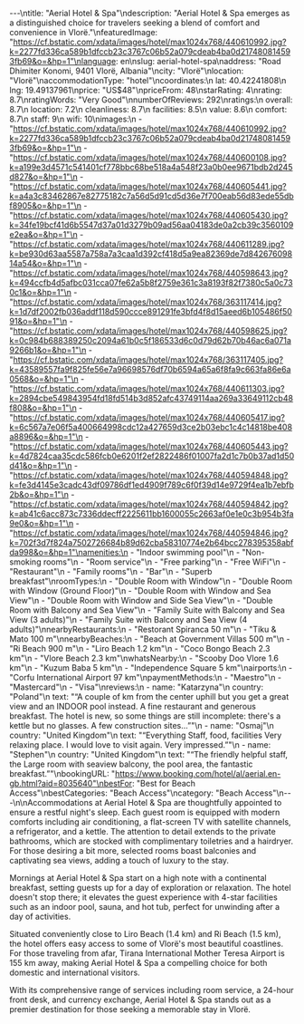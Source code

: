 ---\ntitle: "Aerial Hotel & Spa"\ndescription: "Aerial Hotel & Spa emerges as a distinguished choice for travelers seeking a blend of comfort and convenience in Vlorë."\nfeaturedImage: "https://cf.bstatic.com/xdata/images/hotel/max1024x768/440610992.jpg?k=2277fd336ca589b1dfccb23c3767c06b52a079cdeab4ba0d217480814593fb69&o=&hp=1"\nlanguage: en\nslug: aerial-hotel-spa\naddress: "Road Dhimiter Konomi, 9401 Vlorë, Albania"\ncity: "Vlorë"\nlocation: "Vlorë"\naccommodationType: "hotel"\ncoordinates:\n  lat: 40.42241808\n  lng: 19.49137961\nprice: "US$48"\npriceFrom: 48\nstarRating: 4\nrating: 8.7\nratingWords: "Very Good"\nnumberOfReviews: 292\nratings:\n  overall: 8.7\n  location: 7.2\n  cleanliness: 8.7\n  facilities: 8.5\n  value: 8.6\n  comfort: 8.7\n  staff: 9\n  wifi: 10\nimages:\n  - "https://cf.bstatic.com/xdata/images/hotel/max1024x768/440610992.jpg?k=2277fd336ca589b1dfccb23c3767c06b52a079cdeab4ba0d217480814593fb69&o=&hp=1"\n  - "https://cf.bstatic.com/xdata/images/hotel/max1024x768/440600108.jpg?k=a199e3d4571c541401cf778bbc68be518a4a548f23a0b0ee9671bdb2d245d827&o=&hp=1"\n  - "https://cf.bstatic.com/xdata/images/hotel/max1024x768/440605441.jpg?k=a4a3c83462867e82775182c7a56d5d91cd5d36e7f700eab56d83ede55dbf8905&o=&hp=1"\n  - "https://cf.bstatic.com/xdata/images/hotel/max1024x768/440605430.jpg?k=34fe19bcf41d6b5547d37a01d3279b09ad56aa04183de0a2cb39c3560109e2ea&o=&hp=1"\n  - "https://cf.bstatic.com/xdata/images/hotel/max1024x768/440611289.jpg?k=be930d63aa5587a758a7a3caa1d392cf418d5a9ea82369de7d84267609814a54&o=&hp=1"\n  - "https://cf.bstatic.com/xdata/images/hotel/max1024x768/440598643.jpg?k=494ccfb4d5afbc031cca07fe62a5b8f2759e361c3a8193f82f7380c5a0c730c1&o=&hp=1"\n  - "https://cf.bstatic.com/xdata/images/hotel/max1024x768/363117414.jpg?k=1d7df2002fb036addf118d590ccce891291fe3bfd4f8d15aeed6b105486f5091&o=&hp=1"\n  - "https://cf.bstatic.com/xdata/images/hotel/max1024x768/440598625.jpg?k=0c984b688389250c2094a61b0c5f186533d6c0d79d62b70b46ac6a071a9266b1&o=&hp=1"\n  - "https://cf.bstatic.com/xdata/images/hotel/max1024x768/363117405.jpg?k=43589557fa9f825fe56e7a96698576df70b6594a65a6f8fa9c663fa86e6a0568&o=&hp=1"\n  - "https://cf.bstatic.com/xdata/images/hotel/max1024x768/440611303.jpg?k=2894cbe549843954fd18fd514b3d852afc43749114aa269a33649112cb48f808&o=&hp=1"\n  - "https://cf.bstatic.com/xdata/images/hotel/max1024x768/440605417.jpg?k=6c567a7e06f5a400664998cdc12a427659d3ce2b03ebc1c4c14818be408a8896&o=&hp=1"\n  - "https://cf.bstatic.com/xdata/images/hotel/max1024x768/440605443.jpg?k=4d7824caa35cdc586fcb0e6201f2ef2822486f01007fa2d1c7b0b37ad1d50d41&o=&hp=1"\n  - "https://cf.bstatic.com/xdata/images/hotel/max1024x768/440594848.jpg?k=fe3d4145e3cadc43df09786df1ed4909f789c6f0f39d14e9729f4ea1b7ebfb2b&o=&hp=1"\n  - "https://cf.bstatic.com/xdata/images/hotel/max1024x768/440594842.jpg?k=ab41c6acc873c7336ddecff2225611bb1600055c2663af0e1e0c3b954b3fa9e0&o=&hp=1"\n  - "https://cf.bstatic.com/xdata/images/hotel/max1024x768/440594846.jpg?k=702f3d7f824a7502726684b89d62cba58310774e2b64bcc278395358abfda998&o=&hp=1"\namenities:\n  - "Indoor swimming pool"\n  - "Non-smoking rooms"\n  - "Room service"\n  - "Free parking"\n  - "Free WiFi"\n  - "Restaurant"\n  - "Family rooms"\n  - "Bar"\n  - "Superb breakfast"\nroomTypes:\n  - "Double Room with Window"\n  - "Double Room with Window (Ground Floor)"\n  - "Double Room with Window and Sea View"\n  - "Double Room with Window and Side Sea View"\n  - "Double Room with Balcony and Sea View"\n  - "Family Suite with Balcony and Sea View (3 adults)"\n  - "Family Suite with Balcony and Sea View (4 adults)"\nnearbyRestaurants:\n  - "Restorant Spiranca 50 m"\n  - "Tiku & Mato 100 m"\nnearbyBeaches:\n  - "Beach at Government Villas 500 m"\n  - "Ri Beach 900 m"\n  - "Liro Beach 1.2 km"\n  - "Coco Bongo Beach 2.3 km"\n  - "Vlore Beach 2.3 km"\nwhatsNearby:\n  - "Scooby Doo Vlore 1.6 km"\n  - "Kuzum Baba 5 km"\n  - "Independence Square 5 km"\nairports:\n  - "Corfu International Airport 97 km"\npaymentMethods:\n  - "Maestro"\n  - "Mastercard"\n  - "Visa"\nreviews:\n  - name: "Katarzyna"\n    country: "Poland"\n    text: "“A couple of km from the center uphill but you get a great view and an INDOOR pool instead. A fine restaurant and generous breakfast. The hotel is new, so some things are still incomplete: there's a kettle but no glasses. A few construction sites...”"\n  - name: "Osmaj"\n    country: "United Kingdom"\n    text: "“Everything
Staff, food, facilities
Very relaxing place. I would love to visit again.
Very impressed.”"\n  - name: "Stephen"\n    country: "United Kingdom"\n    text: "“The friendly helpful staff, the Large room with seaview balcony, the pool area, the fantastic breakfast.”"\nbookingURL: "https://www.booking.com/hotel/al/aerial.en-gb.html?aid=8035640"\nbestFor: "Best for Beach Access"\nbestCategories: "Beach Access"\ncategory: "Beach Access"\n---\n\nAccommodations at Aerial Hotel & Spa are thoughtfully appointed to ensure a restful night's sleep. Each guest room is equipped with modern comforts including air conditioning, a flat-screen TV with satellite channels, a refrigerator, and a kettle. The attention to detail extends to the private bathrooms, which are stocked with complimentary toiletries and a hairdryer. For those desiring a bit more, selected rooms boast balconies and captivating sea views, adding a touch of luxury to the stay.

Mornings at Aerial Hotel & Spa start on a high note with a continental breakfast, setting guests up for a day of exploration or relaxation. The hotel doesn't stop there; it elevates the guest experience with 4-star facilities such as an indoor pool, sauna, and hot tub, perfect for unwinding after a day of activities.

Situated conveniently close to Liro Beach (1.4 km) and Ri Beach (1.5 km), the hotel offers easy access to some of Vlorë's most beautiful coastlines. For those traveling from afar, Tirana International Mother Teresa Airport is 155 km away, making Aerial Hotel & Spa a compelling choice for both domestic and international visitors.

With its comprehensive range of services including room service, a 24-hour front desk, and currency exchange, Aerial Hotel & Spa stands out as a premier destination for those seeking a memorable stay in Vlorë.